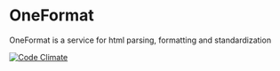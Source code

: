 # OneFormat

OneFormat is a service for html parsing, formatting and standardization

[![Code Climate](https://codeclimate.com/github/jusbrasil/oneformat/badges/gpa.svg)](https://codeclimate.com/github/jusbrasil/oneformat)
